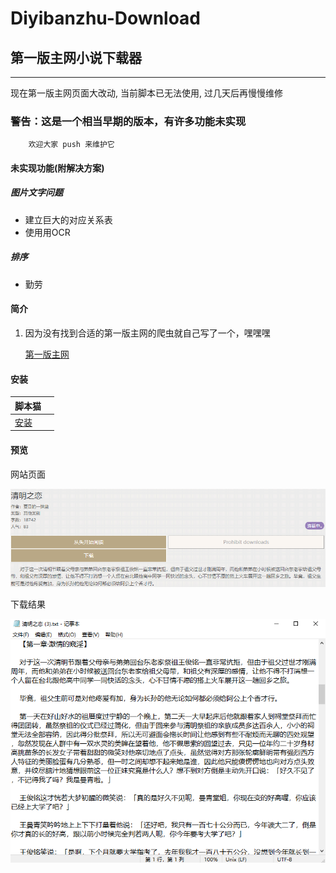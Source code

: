 # Diyibanzhu-Download

## 第一版主网小说下载器

---

现在第一版主网页面大改动, 当前脚本已无法使用, 过几天后再慢慢维修

### 警告：这是一个相当早期的版本，有许多功能未实现

```
    欢迎大家 push 来维护它
```

#### 未实现功能(附解决方案)

##### 图片文字问题
+ 建立巨大的对应关系表
+ 使用用OCR
##### 排序
+ 勤劳

#### 简介

1. 因为没有找到合适的第一版主网的爬虫就自己写了一个，嘿嘿嘿

    [第一版主网](www.diyibanzhu.wang)

#### 安装

| 脚本猫                                                                       |     |
| ---------------------------------------------------------------------------- | --- |
| [安装](https://scriptcat.org/scripts/code/431/Diyibanzhu+Downloader.user.js) |     |

#### 预览

网站页面

![001](./img/001.png)

下载结果

![002](./img/002.png)

